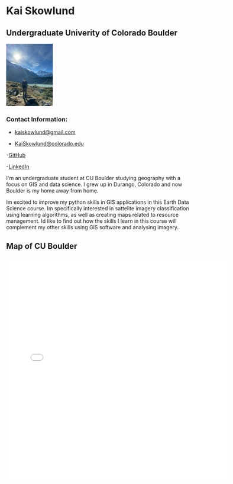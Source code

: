 # Kai Skowlund 
## Undergraduate Univerity of Colorado Boulder

<img 
  src="/img/nz.jpg" 
  alt="Mt. Cook!" 
  width="25%">

### Contact Information:

- kaiskowlund@gmail.com

- KaiSkowlund@colorado.edu

-[GitHub](https://github.com/KaiSkowlund)

-[LinkedIn](https://www.linkedin.com/jobs/?mcid=6994434350142418944&src=go-pa&trk=sem-ga_campid.18853522261_asid.146084015209_crid.633923221414_kw.linkedin_d.c_tid.kwd-296170574619_n.g_mt.e_geo.9194567&cid=&gclsrc=aw.ds&gad_source=1&gad_campaignid=18853522261&gbraid=0AAAAABIeiSqj3siGc5Vp8EyLOzpaUmAeq&gclid=Cj0KCQjww4TGBhCKARIsAFLXndT_t8rDY7vJeuOq37bwjcNEj-WTRmeC_OZd_z0451q8_CRb2ngJFYIaAntKEALw_wcB)

I'm an undergraduate student at CU Boulder studying geography with a focus on GIS and data science. I grew up in Durango, Colorado and now Boulder is my home away from home.

Im excited to improve my python skills in GIS applications in this Earth Data Science course. Im specifically interested in sattelite imagery classification using learning algorithms, as well as creating maps related to resource management. Id like to find out how the skills I learn in this course will complement my other skills using GIS software and analysing imagery. 


## Map of CU Boulder
<embed type="text/html" src="img/boulder.html" width="600" height="600">
  






